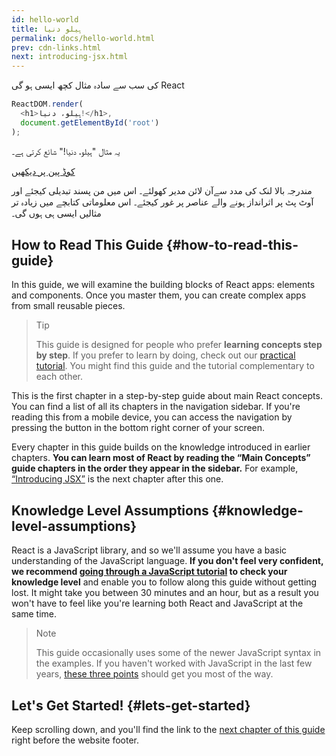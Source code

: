 ```yaml
---
id: hello-world
title: ہیلو دنیا
permalink: docs/hello-world.html
prev: cdn-links.html
next: introducing-jsx.html
---
```


کی سب سے سادہ مثال کچھ ایسی ہو گی React

```js
ReactDOM.render(
  <h1>ہیلو، دنیا!</h1>,
  document.getElementById('root')
);
```

یہ مثال "ہیلو، دنیا!" شائع کرتی ہے۔

[کوڈ پین پر دیکھیں](codepen://hello-world)

مندرجہ بالا لنک کی مدد سےآن لائن مدیر کھولئے۔ اس میں من پسند تبدیلی کیجئے اور آوٹ پٹ پر اثرانداز ہونے والے عناصر پر غور کیجئے۔ اس معلوماتی کتابچے میں زیادہ تر مثالیں ایسی ہی ہوں گی۔


## How to Read This Guide {#how-to-read-this-guide}

In this guide, we will examine the building blocks of React apps: elements and components. Once you master them, you can create complex apps from small reusable pieces.

>Tip
>
>This guide is designed for people who prefer **learning concepts step by step**. If you prefer to learn by doing, check out our [practical tutorial](/tutorial/tutorial.html). You might find this guide and the tutorial complementary to each other.

This is the first chapter in a step-by-step guide about main React concepts. You can find a list of all its chapters in the navigation sidebar. If you're reading this from a mobile device, you can access the navigation by pressing the button in the bottom right corner of your screen.

Every chapter in this guide builds on the knowledge introduced in earlier chapters. **You can learn most of React by reading the “Main Concepts” guide chapters in the order they appear in the sidebar.** For example, [“Introducing JSX”](/docs/introducing-jsx.html) is the next chapter after this one.

## Knowledge Level Assumptions {#knowledge-level-assumptions}

React is a JavaScript library, and so we'll assume you have a basic understanding of the JavaScript language. **If you don't feel very confident, we recommend [going through a JavaScript tutorial](https://developer.mozilla.org/en-US/docs/Web/JavaScript/A_re-introduction_to_JavaScript) to check your knowledge level** and enable you to follow along this guide without getting lost. It might take you between 30 minutes and an hour, but as a result you won't have to feel like you're learning both React and JavaScript at the same time.

>Note
>
>This guide occasionally uses some of the newer JavaScript syntax in the examples. If you haven't worked with JavaScript in the last few years, [these three points](https://gist.github.com/gaearon/683e676101005de0add59e8bb345340c) should get you most of the way.


## Let's Get Started! {#lets-get-started}

Keep scrolling down, and you'll find the link to the [next chapter of this guide](/docs/introducing-jsx.html) right before the website footer.


